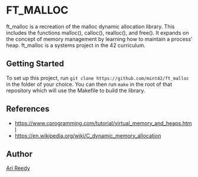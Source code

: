 # FT_MALLOC

ft_malloc is a recreation of the malloc dynamic allocation library. This includes the functions malloc(), calloc(), realloc(), and free(). It expands on the concept of memory management by learning how to maintain a process' heap. ft_malloc is a systems project in the 42 curriculum.

## Getting Started

To set up this project, run `git clone https://github.com/mint42/ft_malloc` in the folder of your choice. You can then run `make` in the root of that repository which will use the Makefile to build the library.

## References 

- https://www.cprogramming.com/tutorial/virtual_memory_and_heaps.html
- https://en.wikipedia.org/wiki/C_dynamic_memory_allocation

## Author

[Ari Reedy](https://github.com/mint42/)
